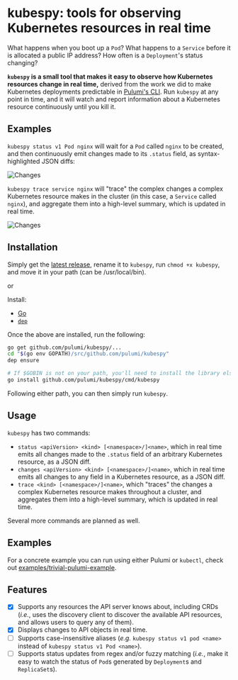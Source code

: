 # kubespy: tools for observing Kubernetes resources in real time

What happens when you boot up a `Pod`? What happens to a `Service` before it is allocated a public
IP address? How often is a `Deployment`'s status changing?

**`kubespy` is a small tool that makes it easy to observe how Kubernetes resources change in real
time,** derived from the work we did to make Kubernetes deployments predictable in [Pulumi's CLI](https://www.pulumi.com/kubernetes/). Run `kubespy` at any point in time, and it will watch and report information about a
Kubernetes resource continuously until you kill it.

## Examples

`kubespy status v1 Pod nginx` will wait for a `Pod` called `nginx` to be created, and then continuously emit changes made to its `.status` field, as syntax-highlighted JSON diffs:

![Changes](images/status.gif "Changes a Pod undergoes as it starts, in real time")

`kubespy trace service nginx` will "trace" the complex changes a complex Kubernetes resource makes
in the cluster (in this case, a `Service` called `nginx`), and aggregate them into a high-level
summary, which is updated in real time.

![Changes](images/trace/trace-success.gif "Changes a Service undergoes as it starts, in real time")

## Installation

Simply get the [latest release](https://github.com/pulumi/kubespy/releases), 
rename it to `kubespy`, run `chmod +x kubespy`, and move it in your path (can be /usr/local/bin).

or

Install:

-   [Go](https://golang.org/)
-   [`dep`](https://github.com/golang/dep)

Once the above are installed, run the following:

```sh
go get github.com/pulumi/kubespy/...
cd "$(go env GOPATH)/src/github.com/pulumi/kubespy"
dep ensure

# If $GOBIN is not on your path, you'll need to install the library elsewhere.
go install github.com/pulumi/kubespy/cmd/kubespy
```

Following either path, you can then simply run `kubespy`.

## Usage

`kubespy` has two commands:

-   `status <apiVersion> <kind> [<namespace>/]<name>`, which in real time emits all changes made to
    the `.status` field of an arbitrary Kubernetes resource, as a JSON diff.
-   `changes <apiVersion> <kind> [<namespace>/]<name>`, which in real time emits all changes to any
    field in a Kubernetes resource, as a JSON diff.
-   `trace <kind> [<namespace>/]<name>`, which "traces" the changes a complex Kubernetes resource
    makes throughout a cluster, and aggregates them into a high-level summary, which is updated in
    real time.

Several more commands are planned as well.

## Examples

For a concrete example you can run using either Pulumi or `kubectl`, check out [examples/trivial-pulumi-example](https://github.com/pulumi/kubespy/tree/master/examples/trivial-pulumi-example).

## Features

-   [x] Supports any resources the API server knows about, including CRDs (_i.e._, uses the discovery
        client to discover the available API resources, and allows users to query any of them).
-   [x] Displays changes to API objects in real time.
-   [ ] Supports case-insensitive aliases (_e.g._ `kubespy status v1 pod <name>` instead of
        `kubespy status v1 Pod <name>`).
-   [ ] Supports status updates from regex and/or fuzzy matching (_i.e._, make it easy to watch the
        status of `Pod`s generated by `Deployment`s and `ReplicaSet`s).
